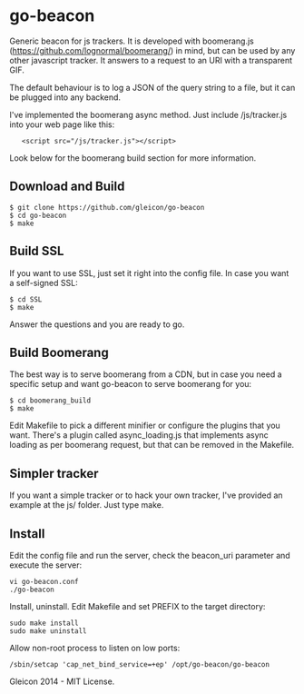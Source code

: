 # go-beacon

Generic beacon for js trackers. It is developed with boomerang.js (https://github.com/lognormal/boomerang/) in mind, 
but can be used by any other javascript tracker. It answers to a request to an URI with a transparent GIF.

The default behaviour is to log a JSON of the query string to a file, but it can be plugged into any backend.

I've implemented the boomerang async method. Just include /js/tracker.js into your web page like this:

       <script src="/js/tracker.js"></script>

Look below for the boomerang build section for more information.

## Download and Build

    $ git clone https://github.com/gleicon/go-beacon
    $ cd go-beacon
    $ make

## Build SSL

If you want to use SSL, just set it right into the config file. In case you want a self-signed SSL:
    
    $ cd SSL
    $ make

Answer the questions and you are ready to go.

## Build Boomerang

The best way is to serve boomerang from a CDN, but in case you need a specific setup and want go-beacon to serve boomerang for you:

    $ cd boomerang_build
    $ make

Edit Makefile to pick a different minifier or configure the plugins that you want. 
There's a plugin called async_loading.js that implements async loading as per boomerang request, but that can be removed in the Makefile.

## Simpler tracker

If you want a simple tracker or to hack your own tracker, I've provided an example at the js/ folder. Just type make.

## Install

Edit the config file and run the server, check the beacon_uri parameter and execute the server:

	vi go-beacon.conf
	./go-beacon

Install, uninstall. Edit Makefile and set PREFIX to the target directory:

	sudo make install
	sudo make uninstall

Allow non-root process to listen on low ports:

	/sbin/setcap 'cap_net_bind_service=+ep' /opt/go-beacon/go-beacon


Gleicon 2014 - MIT License.
